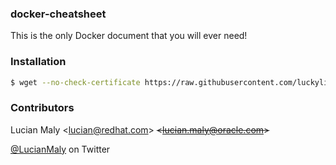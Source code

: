 ### docker-cheatsheet
This is the only Docker document that you will ever need!

### Installation
```sh
$ wget --no-check-certificate https://raw.githubusercontent.com/luckylittle/docker-cheatsheet/master/docker-cheatsheet.txt
```

### Contributors
Lucian Maly <<lucian@redhat.com>> ~~<<lucian.maly@oracle.com>>~~

[@LucianMaly](https://twitter.com/LucianMaly) on Twitter
